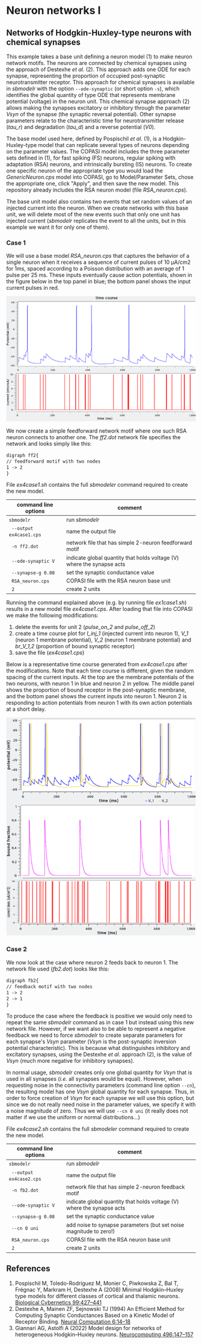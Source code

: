 # Neuron networks I
## Networks of Hodgkin-Huxley-type neurons with chemical synapses

This example takes a base unit defining a neuron model (1) to make neuron network motifs. The neurons are connected by chemical synapses using the approach of Destexhe *et al.* (2). This approach adds one ODE for each synapse, representing the proportion of occupied post-synaptic neurotransmitter receptor. This approach for chemical synapses is available in *sbmodelr* with the option ``--ode-synaptic`` (or short option ``-s``), which identifies the global quantity of type ODE that represents membrane potential (voltage) in the neuron unit. This chemical synapse approach (2) allows making the synapses excitatory or inhibitory through the parameter *Vsyn* of the synapse (the synaptic reversal potential). Other synapse parameters relate to the characteristic time for neurotransmitter release (*tau_r*) and degradation (*tau_d*) and a reverse potential (*V0*).

The base model used here, defined by Pospischil *et al.* (1), is a Hodgkin-Huxley-type model that can replicate several types of neurons depending on the parameter values. The COPASI model includes the three parameter sets defined in (1), for fast spiking (FS) neurons, regular spiking with adaptation (RSA) neurons, and intrinsically bursting (IS) neurons. To create one specific neuron of the appropriate type you would load the *GenericNeuron.cps* model into COPASI, go to Model/Parameter Sets, chose the appropriate one, click "Apply", and then save the new model. This repository already includes the RSA neuron model (file *RSA_neuron.cps*).

The base unit model also contains two events that set random values of an injected current into the neuron. When we create networks with this base unit, we will delete most of the new events such that only one unit has injected current (*sbmodelr* replicates the event to all the units, but in this example we want it for only one of them).

### Case 1
We will use a base model *RSA_neuron.cps* that captures the behavior of a single neuron when it receives a sequence of current pulses of 10 µA/cm2 for 1ms, spaced according to a Poisson distribution with an average of 1 pulse per 25 ms. These inputs eventually cause action potentials, shown in the figure below in the top panel in blue; the bottom panel shows the input current pulses in red.

![Behavior of membrane potential of a single RSA neuron (top in blue) when triggered by pulses of current with a Poisson distribution (bottom in red)](ex4case1_fig1.png)

We now create a simple feedforward network motif where one such RSA neuron connects to another one. The *ff2.dot* network file specifies the network and looks simply like this:

```
digraph ff2{
// feedforward motif with two nodes
1 -> 2
}
```

File *ex4case1.sh* contains the full *sbmodeler* command required to create the new model.

| command line options       | comment                                                                |
| -------------------------- | ---------------------------------------------------------------------- |
|``sbmodelr``                | run *sbmodelr*                                                         |
|`` --output ex4case1.cps``  | name the output file                                                   |
|`` -n ff2.dot``             | network file that has simple 2-neuron feedforward motif                |
|`` --ode-synaptic V``       | indicate global quantity that holds voltage (V) where the synapse acts |
|`` --synapse-g 0.08``       | set the synaptic conductance value                                     |
|`` RSA_neuron.cps``         | COPASI file with the RSA neuron base unit                              |
|`` 2``                      | create 2 units                                                         |

Running the command explained above (e.g. by running file *ex1case1.sh*) results in a new model file *ex4case1.cps*.
After loading that file into COPASI we make the following modifications:
 1. delete the events for unit 2 (*pulse_on_2* and *pulse_off_2*)
 2. create a time course plot for *I_inj_1* (injected current into neuron 1), *V_1* (neuron 1 membrane potential), *V_2* (neuron 1 membrane potential) and *br_V_1,2* (proportion of bound synaptic receptor)
 3. save the file (*ex4case1.cps*)

Below is a representative time course generated from *ex4case1.cps* after the modifications. Note that each time course is different, given the random spacing of the current inputs. At the top are the membrane potentials of the two neurons, with neuron 1 in blue and neuron 2 in yellow. The middle panel shows the proportion of bound receptor in the post-synaptic membrane, and the bottom panel shows the current inputs into neuron 1. Neuron 2 is responding to action potentials from neuron 1 with its own action potentials at a short delay.

![Two RSA neurons connected by a chemical synapse. Top: membrane potentials (neuron 1 in blue, neuron 2 in yellow), middle: proportion of postsynaptic bound receptor, bottom: current pulses into neuron 1.](ex4case1_fig2.png)

### Case 2

We now look at the case where neuron 2 feeds back to neuron 1. The network file used (*fb2.dot*) looks like this:

```
digraph fb2{
// feedback motif with two nodes
1 -> 2
2 -> 1
}
```

To produce the case where the feedback is positive we would only need to repeat the same *sbmodelr* command as in case 1 but instead using this new network file. However, if we want also to be able to represent a negative feedback we need to force *sbmodelr* to create separate parameters for each synapse's *Vsyn* parameter (*Vsyn* is the post-synaptic inversion potential characteristic). This is because what distinguishes inhibitory and excitatory synapses, using the Destexhe *et al.* approach (2), is the value of *Vsyn* (much more negative for inhibitory synapses).

In normal usage, *sbmodelr* creates only one global quantity for *Vsyn* that is used in all synapses (*i.e.* all synapses would be equal). However, when requesting noise in the connectivity parameters (command line option ``--cn``), the resulting model has one *Vsyn* global quantity for each synapse. Thus, in order to force creation of *Vsyn* for each synapse we will use this option, but since we do not really need noise in the parameter values, we specify it with a noise magnitude of zero. Thus we will use ``--cn 0 uni`` (it really does not matter if we use the uniform or normal distributions...)


File *ex4case2.sh* contains the full *sbmodeler* command required to create the new model.

| command line options       | comment                                                                |
| -------------------------- | ---------------------------------------------------------------------- |
|``sbmodelr``                | run *sbmodelr*                                                         |
|`` --output ex4case2.cps``  | name the output file                                                   |
|`` -n fb2.dot``             | network file that has simple 2-neuron feedback motif                   |
|`` --ode-synaptic V``       | indicate global quantity that holds voltage (V) where the synapse acts |
|`` --synapse-g 0.08``       | set the synaptic conductance value                                     |
|`` --cn 0 uni``             | add noise to synapse parameters (but set noise magnitude to zero!)     |
|`` RSA_neuron.cps``         | COPASI file with the RSA neuron base unit                              |
|`` 2``                      | create 2 units                                                         |


## References

1. Pospischil M, Toledo-Rodriguez M, Monier C, Piwkowska Z, Bal T, Frégnac Y, Markram H, Destexhe A (2008) Minimal Hodgkin–Huxley type models for different classes of cortical and thalamic neurons. [Biological Cybernetics 99:427–441](https://doi.org/10.1007/s00422-008-0263-8)
2. Destexhe A, Mainen ZF, Sejnowski TJ (1994) An Efficient Method for Computing Synaptic Conductances Based on a Kinetic Model of Receptor Binding. [Neural Computation 6:14–18](https://doi.org/10.1162/neco.1994.6.1.14)
3. Giannari AG, Astolfi A (2022) Model design for networks of heterogeneous Hodgkin–Huxley neurons. [Neurocomputing 496:147–157](https://doi.org/10.1016/j.neucom.2022.04.115)

